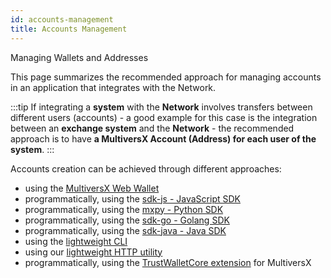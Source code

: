 ```yaml
---
id: accounts-management
title: Accounts Management
---
```


[comment]: # (mx-abstract)

Managing Wallets and Addresses

This page summarizes the recommended approach for managing accounts in an application that integrates with the Network.

:::tip
If integrating a **system** with the **Network** involves transfers between different users (accounts) - a good example for this case is the integration between an **exchange system** and the **Network** - the recommended approach is to have **a MultiversX Account (Address) for each user of the system**.
:::

Accounts creation can be achieved through different approaches:

- using the [MultiversX Web Wallet](https://wallet.multiversx.com/)
- programmatically, using the [sdk-js - JavaScript SDK](/sdk-and-tools/sdk-js)
- programmatically, using the [mxpy - Python SDK](/sdk-and-tools/sdk-py/)
- programmatically, using the [sdk-go - Golang SDK](/sdk-and-tools/sdk-go)
- programmatically, using the [sdk-java - Java SDK](/sdk-and-tools/mxjava)
- using the [lightweight CLI](https://www.npmjs.com/package/@multiversx/sdk-wallet-cli)
- using our [lightweight HTTP utility](https://github.com/multiversx/mx-sdk-js-wallet-http)
- programmatically, using the [TrustWalletCore extension](https://github.com/trustwallet/wallet-core/tree/master/src/MultiversX) for MultiversX
